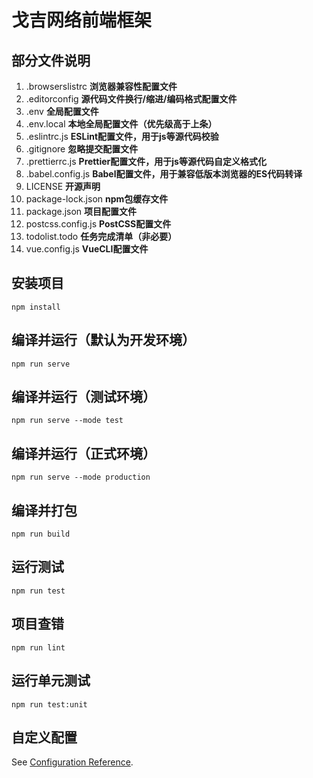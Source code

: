 # 戈吉网络前端框架

## 部分文件说明

1. .browserslistrc __浏览器兼容性配置文件__
2. .editorconfig __源代码文件换行/缩进/编码格式配置文件__
3. .env __全局配置文件__
4. .env.local __本地全局配置文件（优先级高于上条）__
5. .eslintrc.js __ESLint配置文件，用于js等源代码校验__
6. .gitignore __忽略提交配置文件__
7. .prettierrc.js __Prettier配置文件，用于js等源代码自定义格式化__
8. .babel.config.js __Babel配置文件，用于兼容低版本浏览器的ES代码转译__
9. LICENSE __开源声明__
10. package-lock.json __npm包缓存文件__
11. package.json __项目配置文件__
12. postcss.config.js __PostCSS配置文件__
13. todolist.todo __任务完成清单（非必要）__
14. vue.config.js __VueCLI配置文件__

## 安装项目
```
npm install
```

## 编译并运行（默认为开发环境）
```
npm run serve
```

## 编译并运行（测试环境）
```
npm run serve --mode test
```

## 编译并运行（正式环境）
```
npm run serve --mode production
```

## 编译并打包
```
npm run build
```

## 运行测试
```
npm run test
```

## 项目查错
```
npm run lint
```

## 运行单元测试
```
npm run test:unit
```

## 自定义配置
See [Configuration Reference](https://cli.vuejs.org/config/).

